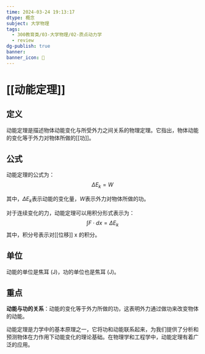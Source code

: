 ```yaml
---
time: 2024-03-24 19:13:17
dtype: 概念
subject: 大学物理
tags:
  - 300教育类/03-大学物理/02-质点动力学
  - review
dg-publish: true
banner: 
banner_icon: 🧠
---
```


# [[动能定理]]

## 定义

动能定理是描述物体动能变化与所受外力之间关系的物理定理。它指出，物体动能的变化等于外力对物体所做的[[功]]。

## 公式

动能定理的公式为：$$\Delta E_k = W$$

其中，$\Delta E_k$表示动能的变化量，$W$表示外力对物体所做的功。

对于连续变化的力，动能定理可以用积分形式表示为：$$\int F \cdot dx = \Delta E_k$$
其中，积分号表示对[[位移]] x 的积分。

## 单位

动能的单位是焦耳 (J)，功的单位也是焦耳 (J)。

## 重点

**动能与功的关系**：动能的变化等于外力所做的功，这表明外力通过做功来改变物体的动能。

动能定理是力学中的基本原理之一，它将功和动能联系起来，为我们提供了分析和预测物体在力作用下动能变化的理论基础。在物理学和工程学中，动能定理有着广泛的应用。



